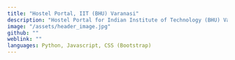 ```yaml
---
title: "Hostel Portal, IIT (BHU) Varanasi"
description: "Hostel Portal for Indian Institute of Technology (BHU) Varanasi. Work on progress!"
image: "/assets/header_image.jpg"
github: ""
weblink: ""
languages: Python, Javascript, CSS (Bootstrap)
---
```

